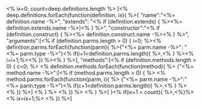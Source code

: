 <% ix=0; count=deep.definitions.length %>
[<% deep.definitions.forEach(function(definition, ix){ %>{
		"name":"<%= definition.name -%>",
		"extends": "<% if (definition.extends) { %><%= definition.extends.name -%>)<% } %>",
		"constructor":"<% if (definition.construct) { %><%= definition.construct.name -%><% } %>",
		"arguments":[<% if (definition.parms.length > 0) { i=0; %><% definition.parms.forEach(function(parm){ %>{"<%= parm.name -%>": "<%= parm.type -%>"}<% if(i+1<definition.parms.length){ %>,<% } %><% i=i+1;%><% }) %><% } %>],
		"methods":[<% if (definition.methods.length > 0) { c=0; %>
			<% definition.methods.forEach(function(method){ %>
				{"<%= method.name -%>":[<% if (method.parms.length > 0) { %>
					<% method.parms.forEach(function(parm, i){ %>
						{"<%= parm.name -%>":"<%= parm.type -%>"}<% if(c+1<definition.parms.length){ %>,<% } %>
					<% }) %>]
				<% } %>
				<% }) %>
		<% } %>]
}<% if(ix+1 < count){ %>,<%}%>
<% ix=ix+1;%>
<% }) %>]




